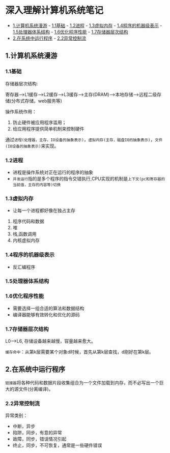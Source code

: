 # 深入理解计算机系统笔记

<!-- vim-markdown-toc Marked -->

* [1.计算机系统漫游](#1.计算机系统漫游)
        - [1.1基础](#1.1基础)
        - [1.2进程](#1.2进程)
        - [1.3虚拟内存](#1.3虚拟内存)
        - [1.4程序的机器级表示](#1.4程序的机器级表示)
        - [1.5处理器体系结构](#1.5处理器体系结构)
        - [1.6优化程序性能](#1.6优化程序性能)
        - [1.7存储器层次结构](#1.7存储器层次结构)
* [2.在系统中运行程序](#2.在系统中运行程序)
        - [2.2异常控制流](#2.2异常控制流)

<!-- vim-markdown-toc -->

## 1.计算机系统漫游

### 1.1基础

存储器层次结构:

寄存器-->L1缓存-->L2缓存-->L3缓存-->主存(DRAM)-->本地存储-->远程二级存储(分布式存储，web服务等)

操作系统作用：

1. 防止硬件被应用程序滥用；
2. 给应用程序提供简单机制来控制硬件

通过`进程(处理器，主存，IO设备的抽象表示)`，`虚拟内存(主存，磁盘IO的抽象表示)`，`文件(IO设备的抽象表示)`来实现。

### 1.2进程

- 进程是操作系统对正在运行的程序的抽象
- `并发运行`指的是多个程序的指令交错执行,CPU实现的机制是`上下文(pc和寄存器的当前值，主存的内容等)切换`

### 1.3虚拟内存

- 让每一个进程都好像在独占主存

1. 程序代码和数据
2. 堆
3. 栈,函数调用
4. 内核虚拟内存

### 1.4程序的机器级表示

- 反汇编程序

### 1.5处理器体系结构

### 1.6优化程序性能

- 需要选择一组合适的算法和数据结构
- 编译器能够有效转化和优化的源码

### 1.7存储器层次结构

L0-->L6, 存储设备越来越慢，容量越来愈大。

`缓存命中`：从第k层需要某个对象d时候，首先从第k层查找，d刚好在第k层。

## 2.在系统中运行程序

`链接器`将各种代码和数据片段收集组合为一个文件加载到内存，而不必写出一个巨大的源文件(分离编译)。

### 2.2异常控制流

异常类别：

- 中断，异步
- 陷阱，同步，有意的异常
- 故障，同步，错误情况引起
- 终止，同步，不可恢复，通常是一些硬件错误
